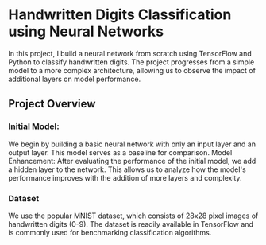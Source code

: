 # Handwritten Digits Classification using Neural Networks

In this project, I build a neural network from scratch using TensorFlow and Python to classify handwritten digits. The project progresses from a simple model to a more complex architecture, allowing us to observe the impact of additional layers on model performance.

## Project Overview

### Initial Model:
We begin by building a basic neural network with only an input layer and an output layer. This model serves as a baseline for comparison.
Model Enhancement:
After evaluating the performance of the initial model, we add a hidden layer to the network. This allows us to analyze how the model's performance improves with the addition of more layers and complexity.
### Dataset
We use the popular MNIST dataset, which consists of 28x28 pixel images of handwritten digits (0-9). The dataset is readily available in TensorFlow and is commonly used for benchmarking classification algorithms.
